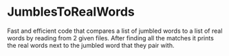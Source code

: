 # JumblesToRealWords

Fast and efficient code that compares a list of jumbled words to a list of real words by reading from 2 given files. After finding all the matches it prints the real words next to the jumbled word that they pair with.
